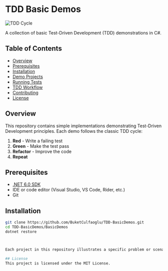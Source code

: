 # TDD Basic Demos

![TDD Cycle](https://miro.medium.com/max/1400/1*UY-8FHSpVYfNkrGbQrtkXg.png)

A collection of basic Test-Driven Development (TDD) demonstrations in C#.

## Table of Contents
- [Overview](#overview)
- [Prerequisites](#prerequisites)
- [Installation](#installation)
- [Demo Projects](#demo-projects)
- [Running Tests](#running-tests)
- [TDD Workflow](#tdd-workflow)
- [Contributing](#contributing)
- [License](#license)

## Overview

This repository contains simple implementations demonstrating Test-Driven Development principles. Each demo follows the classic TDD cycle:

1. **Red** - Write a failing test
2. **Green** - Make the test pass
3. **Refactor** - Improve the code
4. **Repeat**

## Prerequisites

- [.NET 6.0 SDK](https://dotnet.microsoft.com/download)
- IDE or code editor (Visual Studio, VS Code, Rider, etc.)
- Git

## Installation

```bash
git clone https://github.com/BuketCulfaoglu/TDD-BasicDemos.git
cd TDD-BasicDemos/BasicDemos
dotnet restore



Each project in this repository illustrates a specific problem or scenario solved using TDD.

## License
This project is licensed under the MIT License.
